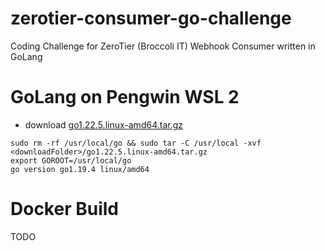 # zerotier-consumer-go-challenge
Coding Challenge for ZeroTier (Broccoli IT) Webhook Consumer written in GoLang

# GoLang on Pengwin WSL 2
* download [go1.22.5.linux-amd64.tar.gz](https://go.dev/dl/go1.22.5.linux-amd64.tar.gz)
```shell
sudo rm -rf /usr/local/go && sudo tar -C /usr/local -xvf <downloadFolder>/go1.22.5.linux-amd64.tar.gz
export GOROOT=/usr/local/go
go version go1.19.4 linux/amd64
```

# Docker Build
TODO
